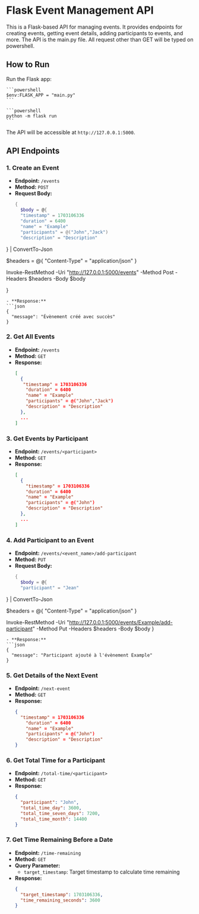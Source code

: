 # Flask Event Management API

This is a Flask-based API for managing events. It provides endpoints for creating events, getting event details, adding participants to events, and more.
The API is the main.py file.
All request other than GET will be typed on powershell.

## How to Run

  Run the Flask app:

    ```powershell
    $env:FLASK_APP = "main.py"
    ```

    ```powershell
    python -m flask run  
    ```

 The API will be accessible at `http://127.0.0.1:5000`.

## API Endpoints

### 1. Create an Event

- **Endpoint:** `/events`
- **Method:** `POST`
- **Request Body:**
  ```powershell
  {
    $body = @{
    "timestamp" = 1703106336
    "duration" = 6400
    "name" = "Example"
    "participants" = @("John","Jack")
    "description" = "Description"
} | ConvertTo-Json

$headers = @{
    "Content-Type" = "application/json"
}

Invoke-RestMethod -Uri "http://127.0.0.1:5000/events" -Method Post -Headers $headers -Body $body

  }
  ```
- **Response:**
  ```json
  {
    "message": "Évènement créé avec succès"
  }
  ```

### 2. Get All Events

- **Endpoint:** `/events`
- **Method:** `GET`
- **Response:**
  ```json
  [
    {
     "timestamp" = 1703106336
      "duration" = 6400
      "name" = "Example"
      "participants" = @("John","Jack")
      "description" = "Description"
    },
    ...
  ]
  ```

### 3. Get Events by Participant

- **Endpoint:** `/events/<participant>`
- **Method:** `GET`
- **Response:**
  ```json
  [
    {
      "timestamp" = 1703106336
      "duration" = 6400
      "name" = "Example"
      "participants" = @("John")
      "description" = "Description"
    },
    ...
  ]
  ```

### 4. Add Participant to an Event

- **Endpoint:** `/events/<event_name>/add-participant`
- **Method:** `PUT`
- **Request Body:**
  ```powershell
  {
    $body = @{
    "participant" = "Jean"
} | ConvertTo-Json

$headers = @{
    "Content-Type" = "application/json"
}

Invoke-RestMethod -Uri "http://127.0.0.1:5000/events/Example/add-participant" -Method Put -Headers $headers -Body $body
  }
  ```
- **Response:**
  ```json
  {
    "message": "Participant ajouté à l'évènement Example"
  }
  ```

### 5. Get Details of the Next Event

- **Endpoint:** `/next-event`
- **Method:** `GET`
- **Response:**
  ```json
  {
    "timestamp" = 1703106336
      "duration" = 6400
      "name" = "Example"
      "participants" = @("John")
      "description" = "Description"
  }
  ```

### 6. Get Total Time for a Participant

- **Endpoint:** `/total-time/<participant>`
- **Method:** `GET`
- **Response:**
  ```json
  {
    "participant": "John",
    "total_time_day": 3600,
    "total_time_seven_days": 7200,
    "total_time_month": 14400
  }
  ```

### 7. Get Time Remaining Before a Date

- **Endpoint:** `/time-remaining`
- **Method:** `GET`
- **Query Parameter:**
  - `target_timestamp`: Target timestamp to calculate time remaining
- **Response:**
  ```json
  {
    "target_timestamp": 1703106336,
    "time_remaining_seconds": 3600
  }
  ```
